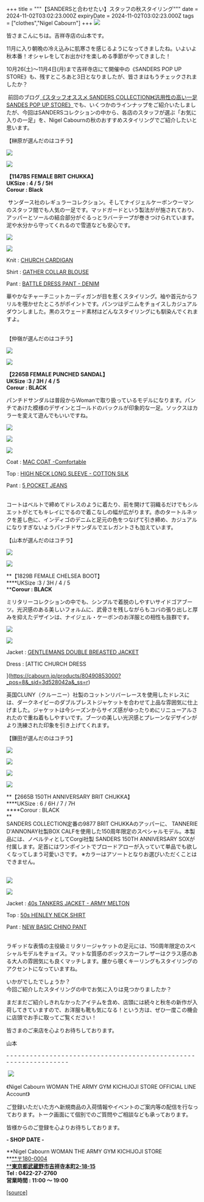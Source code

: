 +++
title = """【SANDERSと合わせたい】スタッフの秋スタイリング"""
date = 2024-11-02T03:02:23.000Z
expiryDate = 2024-11-02T03:02:23.000Z
tags = ["clothes","Nigel Cabourn"]
+++
![](https://cdn.shopify.com/s/files/1/0094/9295/5196/files/1730108924664_480x480.jpg?v=1730449224)

皆さまこんにちは。吉祥寺店の山本です。

11月に入り朝晩の冷え込みに肌寒さを感じるようになってきましたね。いよいよ秋本番！オシャレをしてお出かけを楽しめる季節がやってきました！

10月26(土)～11月4日(月)まで吉祥寺店にて開催中の《SANDERS POP UP STORE》も、残すところあと3日となりましたが、皆さまはもうチェックされましたか？

 前回のブログ[《スタッフオススメ SANDERS COLLECTION》](https://cabourn.jp/blogs/shop-info/kichijoji20241026)[《汎用性の高い一足 SANDES POP UP STORE》](https://cabourn.jp/blogs/shop-info/kichijoji20241027)でも、いくつかのラインナップをご紹介いたしましたが、今回はSANDERSコレクションの中から、各店のスタッフが選ぶ「お気に入りの一足」を、Nigel Cabournの秋のおすすめスタイリングでご紹介したいと思います。

【榊原が選んだのはコチラ】

![](https://cdn.shopify.com/s/files/1/0094/9295/5196/files/IMG_8491_480x480.jpg?v=1730348337)  
  
![](https://cdn.shopify.com/s/files/1/0094/9295/5196/files/IMG_8487_3ac0ddb5-a144-4de5-a2ce-e6d952a5aa24_480x480.jpg?v=1730348337)

**【1147BS FEMALE BRIT CHUKKA】**  
**UKSize : 4 / 5 / 5H**  
**Corour : Black**

 サンダース社のレギュラーコレクション。そしてナイジェルケーボンウーマンのスタッフ間でも人気の一足です。マッドガードという製法がが施されており、アッパーとソールの結合部分がぐるっとラバーテープが巻きつけられています。泥や水分から守ってくれるので雪道なども安心です。  
  

![](https://cdn.shopify.com/s/files/1/0094/9295/5196/files/IMG_9482_999c7436-c644-403b-a8ce-96a954326344_480x480.jpg?v=1730365669)  
  
![](https://cdn.shopify.com/s/files/1/0094/9295/5196/files/IMG_9502_7c571e58-faf6-4da1-b2f3-6f6c8476c7bb_480x480.jpg?v=1730365667)

Knit : [CHURCH CARDIGAN](https://cabourn.jp/products/80490840001?_pos=2&_sid=c6e2dad09&_ss=r)

Shirt : [GATHER COLLAR BLOUSE](https://cabourn.jp/products/80490810003?_pos=2&_sid=3d4b44383&_ss=r)

Pant : [BATTLE DRESS PANT - DENIM](https://cabourn.jp/products/80490850000?_pos=1&_sid=cf9b8eb41&_ss=r)

華やかなチャーチニットカーディガンが目を惹くスタイリング。袖や首元からフリルを覗かせたところがポイントです。パンツはデニムをチョイスしカジュアルダウンしました。黒のスウェード素材はどんなスタイリングにも馴染んでくれますよ。  
   
  
【仲嶺が選んだのはコチラ】

![](https://cdn.shopify.com/s/files/1/0094/9295/5196/files/IMG_8494_480x480.jpg?v=1730348337)  
  
![](https://cdn.shopify.com/s/files/1/0094/9295/5196/files/IMG_8495_480x480.jpg?v=1730348337)

**【2265B FEMALE PUNCHED SANDAL】**  
**UKSize :3 / 3H / 4 / 5  
Corour : BLACK**  
  
パンチドサンダルは普段からWomanで取り扱っているモデルになります。パンチであけた模様のデザインとゴールドのバックルが印象的な一足。ソックスはカラーを変えて遊んでもいいですね。  
  

![](https://cdn.shopify.com/s/files/1/0094/9295/5196/files/IMG_9348_7444b908-3917-4ef0-a8f2-97ae2922c619_480x480.jpg?v=1730365668)  
  
![](https://cdn.shopify.com/s/files/1/0094/9295/5196/files/IMG_8411_84614251-d91e-4e30-ac18-c519e196dd13_480x480.jpg?v=1730366026)  
  
![](https://cdn.shopify.com/s/files/1/0094/9295/5196/files/IMG_9377_ccadf653-7812-40df-a923-4cd8e1075d39_480x480.jpg?v=1730365668)

Coat : [MAC COAT -Comfortable](https://cabourn.jp/products/80490800001?_pos=2&_sid=d595173fb&_ss=r)

Top : [HIGH NECK LONG SLEEVE - COTTON SILK](https://cabourn.jp/products/80490820006?_pos=3&_sid=123642663&_ss=r)  
  
Pant : [5 POCKET JEANS](https://cabourn.jp/products/80480850025?_pos=1&_sid=d64987e0f&_ss=r)

   
コートはベルトで締めてドレスのように着たり、前を開けて羽織るだけでもシルエットがとてもキレイにでるので着こなしの幅が広がります。赤のタートルネックを差し色に、インディゴのデニムと足元の色をつなげて引き締め、カジュアルになりすぎないようパンチドサンダルでエレガントさも加えています。  
  

【山本が選んだのはコチラ】

![](https://cdn.shopify.com/s/files/1/0094/9295/5196/files/IMG_8492_f5329fa8-c566-404e-841a-2a9065afba45_480x480.jpg?v=1730348338)  
  
![](https://cdn.shopify.com/s/files/1/0094/9295/5196/files/IMG_8493_480x480.jpg?v=1730348337)

**【1829B FEMALE CHELSEA BOOT】  
****UKSize :3 / 3H / 4 / 5  
****Corour : BLACK**

ミリタリーコレクションの中でも、シンプルで着脱のしやすいサイドゴアブーツ。光沢感のある美しいフォルムに、武骨さを残しながらもコバの張り出しと厚みを抑えたデザインは、ナイジェル・ケーボンのお洋服との相性も抜群です。  
  

![](https://cdn.shopify.com/s/files/1/0094/9295/5196/files/1730108925105_480x480.jpg?v=1730442622)  
  
![](https://cdn.shopify.com/s/files/1/0094/9295/5196/files/1730108487078_ba375ef4-b7e5-4353-aad1-2a5b184c28dc_480x480.jpg?v=1730444886)

Jacket : [GENTLEMANS DOUBLE BREASTED JACKET](https://cabourn.jp/products/80490880006?_pos=1&_sid=4ba79601a&_ss=r)

Dress : [ATTIC CHURCH DRESS  
  
](https://cabourn.jp/products/80490853000?_pos=8&_sid=3d528042a&_ss=r)

英国CLUNY（クルーニー）社製のコットンリバーレースを使用したドレスには、ダークネイビーのダブルブレストジャケットを合わせて上品な雰囲気に仕上げました。ジャケットは今シーズンからサイズ感がゆったりめにリニューアルされたので重ね着もしやすいです。ブーツの美しい光沢感とプレーンなデザインがより洗練された印象を引き上げてくれます。

【鎌田が選んだのはコチラ】

![](https://cdn.shopify.com/s/files/1/0094/9295/5196/files/IMG_8488_480x480.jpg?v=1730348338)  
  
![](https://cdn.shopify.com/s/files/1/0094/9295/5196/files/IMG_8489_9134e0f2-eb0a-4a1b-bcd0-0ee4ed80dc29_480x480.jpg?v=1730348337)  
  
![](https://cdn.shopify.com/s/files/1/0094/9295/5196/files/IMG_8490_480x480.jpg?v=1730348337)  
  
![](https://cdn.shopify.com/s/files/1/0094/9295/5196/files/20241101_155923_480x480.jpg?v=1730445115)

**【2665B 150TH ANNIVERSARY BRIT CHUKKA】  
****UKSize : 6 / 6H / 7 / 7H  
****Corour : BLACK  
**  
SANDERS COLLECTION定番の9877 BRIT CHUKKAのアッパーに、 TANNERIE D'ANNONAY社製BOX CALFを使用した150周年限定のスペシャルモデル。本製品には、ノベルティとしてCorgi社製 SANDERS 150TH ANNIVERSARY SOXが付属します。足首にはワンポイントでブロードアローが入っていて単品でも欲しくなってしまう可愛いさです。 ※カラーはアソートとなりお選びいただくことはできません。

   
![](https://cdn.shopify.com/s/files/1/0094/9295/5196/files/IMG_9439_480x480.jpg?v=1730365668)  
  
![](https://cdn.shopify.com/s/files/1/0094/9295/5196/files/IMG_9463_b081fb3f-59ac-4000-88c8-b2a691977bd7_480x480.jpg?v=1730365666)

Jacket : [40s TANKERS JACKET - ARMY MELTON](https://cabourn.jp/products/80490030004?_pos=2&_sid=af9b3f916&_ss=r)  
  
Top : [50s HENLEY NECK SHIRT](https://cabourn.jp/products/80490020003?_pos=2&_sid=69a98b289&_ss=r&variant=48200900673844)  
  
Pant : [NEW BASIC CHINO PANT](https://cabourn.jp/products/80490050020?_pos=5&_sid=c947f507f&_ss=r)

   
ラギッドな表情の主役級ミリタリージャケットの足元には、150周年限定のスペシャルモデルをチョイス。マットな質感のボックスカーフレザーはクラス感のある大人の雰囲気にも良くマッチします。腰から覗くキーリングもスタイリングのアクセントになっていますね。  
  
  
いかがでしたでしょうか？  
今回ご紹介したスタイリングの中でお気に入りは見つかりましたか？  
  
まだまだご紹介しきれなかったアイテムを含め、店頭には続々と秋冬の新作が入荷してきていますので、お洋服も靴も気になる！という方は、ぜひ一度この機会に店頭でお手に取ってご覧ください！

皆さまのご来店を心よりお待ちしております。  
  
山本  
  

\- - - - - - - - - - - - - - - - - - - - - - - - - - - - - - - - - - - - - - - - - - - - - - - - - - - - - - - - - - - - - - - -  

 [![](https://cdn.shopify.com/s/files/1/0094/9295/5196/files/977C5BFF-508B-4CAA-96FE-9B4728CEC285_160x160.png?v=1693902608)](https://lin.ee/JRv0rXQ)

《Nigel Cabourn WOMAN THE ARMY GYM KICHIJOJI STORE OFFICIAL LINE Account》

ご登録いただいた方へ新規商品の入荷情報やイベントのご案内等の配信を行なっております。トーク画面にて個別でのご質問やご相談なども承っております。

皆様からのご登録を心よりお待ちしております。

**\- SHOP DATE -**

**Nigel Cabourn WOMAN THE ARMY GYM KICHIJOJI STORE  
**[**〒180-0004  
****東京都武蔵野市吉祥寺本町2-18-15**](https://www.google.com/maps/place/%E3%80%92180-0004+%E6%9D%B1%E4%BA%AC%E9%83%BD%E6%AD%A6%E8%94%B5%E9%87%8E%E5%B8%82%E5%90%89%E7%A5%A5%E5%AF%BA%E6%9C%AC%E7%94%BA%EF%BC%92%E4%B8%81%E7%9B%AE%EF%BC%91%EF%BC%98%E2%88%92%EF%BC%91%EF%BC%95+%E6%AD%A6%E8%94%B5%E9%87%8E%E3%82%AB%E3%83%B3%E3%83%88%E3%83%AA%E3%83%BC%E3%83%8F%E3%82%A4%E3%83%84/@35.7044288,139.5732119,17z/data=!3m1!4b1!4m6!3m5!1s0x6018ee49175f632b:0xf424f2fa6c99a79!8m2!3d35.7044245!4d139.5757868!16s%2Fg%2F12hsx3n5g?hl=ja&entry=ttu)  
**Tel : 0422-27-2760  
営業時間 : 11:00 ～ 19:00**

[[source]](https://cabourn.jp/blogs/shop-info/kichijoji20241102)
